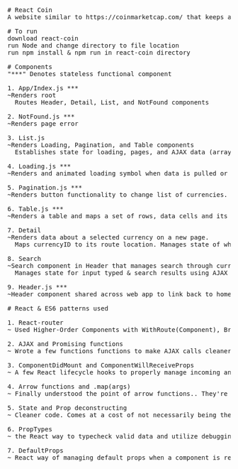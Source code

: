 <pre>
# React Coin
A website similar to https://coinmarketcap.com/ that keeps a list of cryptocurrencies in their market and their daily changes.

# To run
download react-coin
run Node and change directory to file location
run npm install & npm run in react-coin directory

# Components
"***" Denotes stateless functional component

1. App/Index.js ***
~Renders root
  Routes Header, Detail, List, and NotFound components

2. NotFound.js ***
~Renders page error

3. List.js 
~Renders Loading, Pagination, and Table components
  Establishes state for loading, pages, and AJAX data (array of currencies)

4. Loading.js ***
~Renders and animated loading symbol when data is pulled or searched for from API

5. Pagination.js ***
~Renders button functionality to change list of currencies.

6. Table.js ***
~Renders a table and maps a set of rows, data cells and its respective route ID.

7. Detail
~Renders data about a selected currency on a new page. 
  Maps currencyID to its route location. Manages state of what currency the application is on.
 
8. Search
~Search component in Header that manages search through currency list & autocompletion.
  Manages state for input typed & search results using AJAX fetching
  
9. Header.js ***
~Header component shared across web app to link back to home and display an icon/logo and search feature

# React & ES6 patterns used

1. React-router
~ Used Higher-Order Components with WithRoute(Component), BrowserRouter, Route, and Link components to wire content together in App component

2. AJAX and Promising functions
~ Wrote a few functions functions to make AJAX calls cleaner with thennable statements and promises. Functions acquire coin data and manage search results/autocompletion

3. ComponentDidMount and ComponentWillReceiveProps  
~ A few React lifecycle hooks to properly manage incoming and outgoing data being passed to and from the API

4. Arrow functions and .map(args)
~ Finally understood the point of arrow functions.. They're basically lambdas and are super useful to manage events and functions

5. State and Prop deconstructing
~ Cleaner code. Comes at a cost of not necessarily being the most intuitive way to reference data. 

6. PropTypes
~ the React way to typecheck valid data and utilize debugging features.

7. DefaultProps
~ React way of managing default props when a component is receiving various parameters
</pre>
